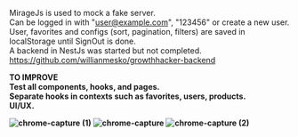 MirageJs is used to mock a fake server. <br>
Can be logged in with "user@example.com", "123456" or create a new user.  <br>
User, favorites and configs (sort, pagination, filters) are saved in localStorage until SignOut is done.  <br>
A backend in NestJs was started but not completed. https://github.com/willianmesko/growthhacker-backend <br>


<strong>TO IMPROVE <strong> <br>
Test all components, hooks, and pages.  <br>
Separate hooks in contexts such as favorites, users, products.  <br>
UI/UX.  <br>
  
![chrome-capture (1)](https://user-images.githubusercontent.com/26778884/117824569-f998e800-b244-11eb-8c42-abc4f74c4eec.gif)
![chrome-capture](https://user-images.githubusercontent.com/26778884/117824584-fd2c6f00-b244-11eb-8962-7c6d3fb7331f.gif)
![chrome-capture (2)](https://user-images.githubusercontent.com/26778884/117824613-03225000-b245-11eb-8ac4-3180c4403276.gif)

